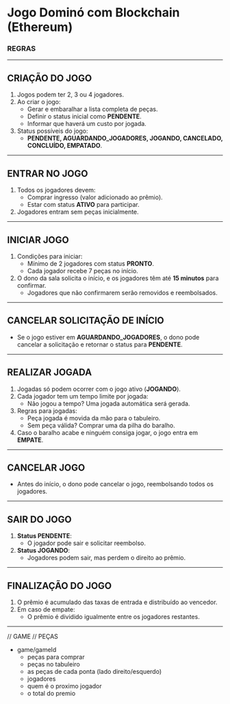 # **Jogo Dominó com Blockchain (Ethereum)**

### **REGRAS**

---

## **CRIAÇÃO DO JOGO**  

1. Jogos podem ter 2, 3 ou 4 jogadores.  
2. Ao criar o jogo:  
   - Gerar e embaralhar a lista completa de peças.  
   - Definir o status inicial como **PENDENTE**.  
   - Informar que haverá um custo por jogada.  
3. Status possíveis do jogo:  
   - **PENDENTE, AGUARDANDO_JOGADORES, JOGANDO, CANCELADO, CONCLUÍDO, EMPATADO**.

---

## **ENTRAR NO JOGO**

1. Todos os jogadores devem:  
   - Comprar ingresso (valor adicionado ao prêmio).  
   - Estar com status **ATIVO** para participar.  
2. Jogadores entram sem peças inicialmente.  

---

## **INICIAR JOGO**

1. Condições para iniciar:  
   - Mínimo de 2 jogadores com status **PRONTO**.  
   - Cada jogador recebe 7 peças no início.  
2. O dono da sala solicita o início, e os jogadores têm até **15 minutos** para confirmar.  
   - Jogadores que não confirmarem serão removidos e reembolsados.

---

## **CANCELAR SOLICITAÇÃO DE INÍCIO**  

- Se o jogo estiver em **AGUARDANDO_JOGADORES**, o dono pode cancelar a solicitação e retornar o status para **PENDENTE**.

---

## **REALIZAR JOGADA**

1. Jogadas só podem ocorrer com o jogo ativo (**JOGANDO**).  
2. Cada jogador tem um tempo limite por jogada:  
   - Não jogou a tempo? Uma jogada automática será gerada.  
3. Regras para jogadas:  
   - Peça jogada é movida da mão para o tabuleiro.  
   - Sem peça válida? Comprar uma da pilha do baralho.  
4. Caso o baralho acabe e ninguém consiga jogar, o jogo entra em **EMPATE**.  

---

## **CANCELAR JOGO**  

- Antes do início, o dono pode cancelar o jogo, reembolsando todos os jogadores.

---

## **SAIR DO JOGO**

1. **Status PENDENTE**:  
   - O jogador pode sair e solicitar reembolso.  
2. **Status JOGANDO**:  
   - Jogadores podem sair, mas perdem o direito ao prêmio.  

---

## **FINALIZAÇÃO DO JOGO**

1. O prêmio é acumulado das taxas de entrada e distribuído ao vencedor.  
2. Em caso de empate:  
   - O prêmio é dividido igualmente entre os jogadores restantes.  

---

// GAME
// PEÇAS
  - game/gameId
    - peças para comprar
    - peças no tabuleiro
    - as peças de cada ponta (lado direito/esquerdo)
    - jogadores
    - quem é o proximo jogador
    - o total do premio 
